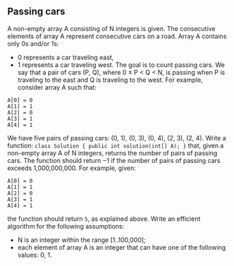 ## Passing cars
A non-empty array A consisting of N integers is given. The consecutive elements of array A
represent consecutive cars on a road.
Array A contains only 0s and/or 1s:
* 0 represents a car traveling east,
* 1 represents a car traveling west.
The goal is to count passing cars. We say that a pair of cars (P, Q), where 0 ≤ P &lt; Q &lt; N, is
passing when P is traveling to the east and Q is traveling to the west.
For example, consider array A such that:
```
A[0] = 0
A[1] = 1
A[2] = 0
A[3] = 1
A[4] = 1
```
We have five pairs of passing cars: (0, 1), (0, 3), (0, 4), (2, 3), (2, 4).
Write a function:
`class Solution { public int solution(int[] A); }`
that, given a non-empty array A of N integers, returns the number of pairs of passing cars.
The function should return −1 if the number of pairs of passing cars exceeds 1,000,000,000.
For example, given:
```
A[0] = 0
A[1] = 1
A[2] = 0
A[3] = 1
A[4] = 1
```
the function should return `5`, as explained above.
Write an efficient algorithm for the following assumptions:
* N is an integer within the range [1..100,000];
* each element of array A is an integer that can have one of the following values: 0, 1.